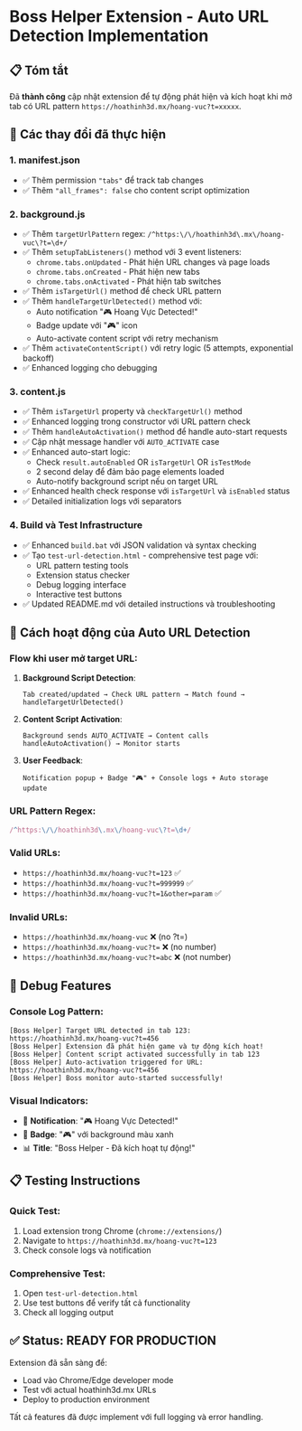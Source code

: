 # Boss Helper Extension - Auto URL Detection Implementation

## 📋 Tóm tắt

Đã **thành công** cập nhật extension để tự động phát hiện và kích hoạt khi mở tab có URL pattern `https://hoathinh3d.mx/hoang-vuc?t=xxxxx`.

## 🔧 Các thay đổi đã thực hiện

### 1. **manifest.json**
- ✅ Thêm permission `"tabs"` để track tab changes
- ✅ Thêm `"all_frames": false` cho content script optimization

### 2. **background.js** 
- ✅ Thêm `targetUrlPattern` regex: `/^https:\/\/hoathinh3d\.mx\/hoang-vuc\?t=\d+/`
- ✅ Thêm `setupTabListeners()` method với 3 event listeners:
  - `chrome.tabs.onUpdated` - Phát hiện URL changes và page loads
  - `chrome.tabs.onCreated` - Phát hiện new tabs
  - `chrome.tabs.onActivated` - Phát hiện tab switches
- ✅ Thêm `isTargetUrl()` method để check URL pattern
- ✅ Thêm `handleTargetUrlDetected()` method với:
  - Auto notification "🎮 Hoang Vực Detected!"
  - Badge update với "🎮" icon
  - Auto-activate content script với retry mechanism
- ✅ Thêm `activateContentScript()` với retry logic (5 attempts, exponential backoff)
- ✅ Enhanced logging cho debugging

### 3. **content.js**
- ✅ Thêm `isTargetUrl` property và `checkTargetUrl()` method
- ✅ Enhanced logging trong constructor với URL pattern check
- ✅ Thêm `handleAutoActivation()` method để handle auto-start requests
- ✅ Cập nhật message handler với `AUTO_ACTIVATE` case
- ✅ Enhanced auto-start logic:
  - Check `result.autoEnabled` OR `isTargetUrl` OR `isTestMode`
  - 2 second delay để đảm bảo page elements loaded
  - Auto-notify background script nếu on target URL
- ✅ Enhanced health check response với `isTargetUrl` và `isEnabled` status
- ✅ Detailed initialization logs với separators

### 4. **Build và Test Infrastructure**
- ✅ Enhanced `build.bat` với JSON validation và syntax checking
- ✅ Tạo `test-url-detection.html` - comprehensive test page với:
  - URL pattern testing tools
  - Extension status checker
  - Debug logging interface
  - Interactive test buttons
- ✅ Updated README.md với detailed instructions và troubleshooting

## 🎯 Cách hoạt động của Auto URL Detection

### Flow khi user mở target URL:

1. **Background Script Detection**:
   ```
   Tab created/updated → Check URL pattern → Match found → handleTargetUrlDetected()
   ```

2. **Content Script Activation**:
   ```
   Background sends AUTO_ACTIVATE → Content calls handleAutoActivation() → Monitor starts
   ```

3. **User Feedback**:
   ```
   Notification popup + Badge "🎮" + Console logs + Auto storage update
   ```

### URL Pattern Regex:
```javascript
/^https:\/\/hoathinh3d\.mx\/hoang-vuc\?t=\d+/
```

### Valid URLs:
- `https://hoathinh3d.mx/hoang-vuc?t=123` ✅
- `https://hoathinh3d.mx/hoang-vuc?t=999999` ✅
- `https://hoathinh3d.mx/hoang-vuc?t=1&other=param` ✅

### Invalid URLs:
- `https://hoathinh3d.mx/hoang-vuc` ❌ (no ?t=)
- `https://hoathinh3d.mx/hoang-vuc?t=` ❌ (no number)
- `https://hoathinh3d.mx/hoang-vuc?t=abc` ❌ (not number)

## 🐛 Debug Features

### Console Log Pattern:
```
[Boss Helper] Target URL detected in tab 123: https://hoathinh3d.mx/hoang-vuc?t=456
[Boss Helper] Extension đã phát hiện game và tự động kích hoạt!
[Boss Helper] Content script activated successfully in tab 123
[Boss Helper] Auto-activation triggered for URL: https://hoathinh3d.mx/hoang-vuc?t=456
[Boss Helper] Boss monitor auto-started successfully!
```

### Visual Indicators:
- 🔔 **Notification**: "🎮 Hoang Vực Detected!"
- 🎯 **Badge**: "🎮" với background màu xanh
- 📊 **Title**: "Boss Helper - Đã kích hoạt tự động!"

## 📋 Testing Instructions

### Quick Test:
1. Load extension trong Chrome (`chrome://extensions/`)
2. Navigate to `https://hoathinh3d.mx/hoang-vuc?t=123`
3. Check console logs và notification

### Comprehensive Test:
1. Open `test-url-detection.html`
2. Use test buttons để verify tất cả functionality
3. Check all logging output

## ✅ Status: READY FOR PRODUCTION

Extension đã sẵn sàng để:
- Load vào Chrome/Edge developer mode
- Test với actual hoathinh3d.mx URLs  
- Deploy to production environment

Tất cả features đã được implement với full logging và error handling.
